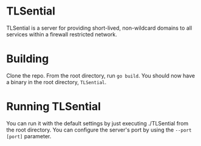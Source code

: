 # TLSential
TLSential is a server for providing short-lived, non-wildcard domains to all services within a firewall restricted network.

# Building

Clone the repo. From the root directory, run `go build`. You should now have a binary in the root directory, `TLSential`.

# Running TLSential

You can run it with the default settings by just executing ./TLSential from the root directory. You can configure the server's port by using the `--port [port]` parameter.